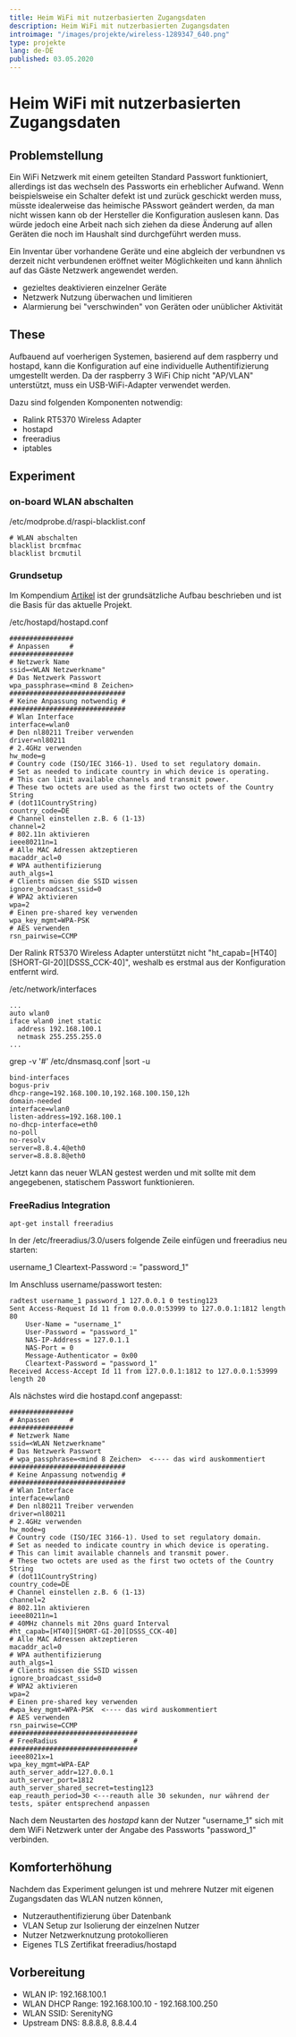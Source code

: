 ```yaml
---
title: Heim WiFi mit nutzerbasierten Zugangsdaten
description: Heim WiFi mit nutzerbasierten Zugangsdaten
introimage: "/images/projekte/wireless-1289347_640.png"
type: projekte
lang: de-DE
published: 03.05.2020
---
```

# Heim WiFi mit nutzerbasierten Zugangsdaten
<TOC />

## Problemstellung
Ein WiFi Netzwerk mit einem geteilten Standard Passwort funktioniert, allerdings ist das wechseln des Passworts ein erheblicher Aufwand. Wenn beispielsweise ein Schalter defekt ist und zurück geschickt werden muss, müsste idealerweise das heimische PAsswort geändert werden, da man nicht wissen kann ob der Hersteller die Konfiguration auslesen kann. Das würde jedoch eine Arbeit nach sich ziehen da diese Änderung auf allen Geräten die noch im Haushalt sind durchgeführt werden muss.

Ein Inventar über vorhandene Geräte und eine abgleich der verbundnen vs derzeit nicht verbundenen eröffnet weiter Möglichkeiten und kann ähnlich auf das Gäste Netzwerk angewendet werden. 

- gezieltes deaktivieren einzelner Geräte
- Netzwerk Nutzung überwachen und limitieren
- Alarmierung bei "verschwinden" von Geräten oder unüblicher Aktivität

## These
Aufbauend auf voerherigen Systemen, basierend auf dem raspberry und hostapd, kann die Konfiguration auf eine individuelle Authentifizierung umgestellt werden. Da der raspberry 3 WiFi Chip nicht "AP/VLAN" unterstützt, muss ein USB-WiFi-Adapter verwendet werden.

Dazu sind folgenden Komponenten notwendig:

- Ralink RT5370 Wireless Adapter
- hostapd
- freeradius
- iptables

## Experiment

### on-board WLAN abschalten

/etc/modprobe.d/raspi-blacklist.conf 
```shell
# WLAN abschalten
blacklist brcmfmac
blacklist brcmutil
```

### Grundsetup 

Im Kompendium [Artikel](/kompendium/004_Raspberry_WIFI_Access_Point.html) ist der grundsätzliche Aufbau beschrieben und ist die Basis für das aktuelle Projekt.

/etc/hostapd/hostapd.conf 
```shell
################
# Anpassen     #
################
# Netzwerk Name
ssid=<WLAN Netzwerkname"
# Das Netzwerk Passwort
wpa_passphrase=<mind 8 Zeichen>
#############################
# Keine Anpassung notwendig #
#############################
# Wlan Interface
interface=wlan0
# Den nl80211 Treiber verwenden
driver=nl80211
# 2.4GHz verwenden
hw_mode=g
# Country code (ISO/IEC 3166-1). Used to set regulatory domain.
# Set as needed to indicate country in which device is operating.
# This can limit available channels and transmit power.
# These two octets are used as the first two octets of the Country String
# (dot11CountryString)
country_code=DE
# Channel einstellen z.B. 6 (1-13)
channel=2
# 802.11n aktivieren
ieee80211n=1
# Alle MAC Adressen aktzeptieren
macaddr_acl=0
# WPA authentifizierung
auth_algs=1
# Clients müssen die SSID wissen
ignore_broadcast_ssid=0
# WPA2 aktivieren
wpa=2
# Einen pre-shared key verwenden
wpa_key_mgmt=WPA-PSK
# AES verwenden
rsn_pairwise=CCMP
```

Der Ralink RT5370 Wireless Adapter unterstützt nicht "ht_capab=[HT40][SHORT-GI-20][DSSS_CCK-40]", weshalb es erstmal aus der Konfiguration entfernt wird.

/etc/network/interfaces
```shell
...
auto wlan0
iface wlan0 inet static
  address 192.168.100.1
  netmask 255.255.255.0
...
```

grep -v '#' /etc/dnsmasq.conf |sort -u
```shell
bind-interfaces
bogus-priv
dhcp-range=192.168.100.10,192.168.100.150,12h
domain-needed
interface=wlan0
listen-address=192.168.100.1
no-dhcp-interface=eth0
no-poll
no-resolv
server=8.8.4.4@eth0
server=8.8.8.8@eth0
```

Jetzt kann das neuer WLAN gestest werden und mit sollte mit dem angegebenen, statischem Passwort funktionieren.

### FreeRadius Integration

```shell
apt-get install freeradius
```

In der /etc/freeradius/3.0/users folgende Zeile einfügen und freeradius neu starten:

username_1 Cleartext-Password := "password_1"

Im Anschluss username/passwort testen:
```shell
radtest username_1 password_1 127.0.0.1 0 testing123
Sent Access-Request Id 11 from 0.0.0.0:53999 to 127.0.0.1:1812 length 80
	User-Name = "username_1"
	User-Password = "password_1"
	NAS-IP-Address = 127.0.1.1
	NAS-Port = 0
	Message-Authenticator = 0x00
	Cleartext-Password = "password_1"
Received Access-Accept Id 11 from 127.0.0.1:1812 to 127.0.0.1:53999 length 20
```

Als nächstes wird die hostapd.conf angepasst:

```shell
################
# Anpassen     #
################
# Netzwerk Name
ssid=<WLAN Netzwerkname"
# Das Netzwerk Passwort
# wpa_passphrase=<mind 8 Zeichen>  <---- das wird auskommentiert
#############################
# Keine Anpassung notwendig #
#############################
# Wlan Interface
interface=wlan0
# Den nl80211 Treiber verwenden
driver=nl80211
# 2.4GHz verwenden
hw_mode=g
# Country code (ISO/IEC 3166-1). Used to set regulatory domain.
# Set as needed to indicate country in which device is operating.
# This can limit available channels and transmit power.
# These two octets are used as the first two octets of the Country String
# (dot11CountryString)
country_code=DE
# Channel einstellen z.B. 6 (1-13)
channel=2
# 802.11n aktivieren
ieee80211n=1
# 40MHz channels mit 20ns guard Interval
#ht_capab=[HT40][SHORT-GI-20][DSSS_CCK-40]
# Alle MAC Adressen aktzeptieren
macaddr_acl=0
# WPA authentifizierung
auth_algs=1
# Clients müssen die SSID wissen
ignore_broadcast_ssid=0
# WPA2 aktivieren
wpa=2
# Einen pre-shared key verwenden
#wpa_key_mgmt=WPA-PSK  <---- das wird auskommentiert
# AES verwenden
rsn_pairwise=CCMP
################################
# FreeRadius                   #
################################
ieee8021x=1
wpa_key_mgmt=WPA-EAP
auth_server_addr=127.0.0.1
auth_server_port=1812
auth_server_shared_secret=testing123
eap_reauth_period=30 <---reauth alle 30 sekunden, nur während der tests, später entsprechend anpassen
```

Nach dem Neustarten des *hostapd* kann der Nutzer "username_1" sich mit dem WiFi Netzwerk unter der Angabe des Passworts "password_1" verbinden.

## Komforterhöhung

Nachdem das Experiment gelungen ist und mehrere Nutzer mit eigenen Zugangsdaten das WLAN nutzen können, 

- Nutzerauthentifizierung über Datenbank
- VLAN Setup zur Isolierung der einzelnen Nutzer
- Nutzer Netzwerknutzung protokollieren 
- Eigenes TLS Zertifikat freeradius/hostapd

## Vorbereitung
- WLAN IP: 192.168.100.1
- WLAN DHCP Range: 192.168.100.10 - 192.168.100.250
- WLAN SSID: SerenityNG
- Upstream DNS: 8.8.8.8, 8.8.4.4 


